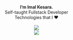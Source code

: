 <p align="center">
 <b>I’m Imal Kesara.</b> 
<br/>Self-taught Fullstack Developer <br />
Technologies that I ❤️ <br /><br /> 
  
  <a href="https://skillicons.dev">
    <img src="https://skillicons.dev/icons?i=html,css,js,ts,c,java,mysql,postgres&theme=light"/> <br />
    <img src="https://skillicons.dev/icons?i=svelte,go,rust,nodejs,tailwind,supabase,prisma,obsidian,linux&theme=light"/> <br />
  </a>
</p>
<!---
ImalKesara/ImalKesara is a ✨ special ✨ repository because its `README.md` (this file) appears on your GitHub profile.
You can click the Preview link to take a look at your changes.
--->
